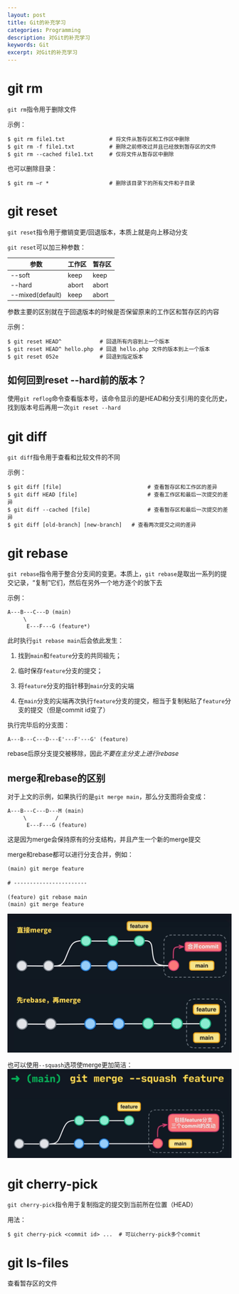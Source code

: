 ```yaml
---
layout: post
title: Git的补充学习
categories: Programming
description: 对Git的补充学习
keywords: Git
excerpt: 对Git的补充学习
---
```


# git rm
`git rm`指令用于删除文件

示例：

```
$ git rm file1.txt              # 将文件从暂存区和工作区中删除  
$ git rm -f file1.txt           # 删除之前修改过并且已经放到暂存区的文件  
$ git rm --cached file1.txt     # 仅将文件从暂存区中删除
```
也可以删除目录：
```
$ git rm –r *                   # 删除该目录下的所有文件和子目录
```

# git reset
`git reset`指令用于撤销变更/回退版本，本质上就是向上移动分支

`git reset`可以加三种参数：

|参数| 工作区 | 暂存区 |
|----------|----------|----------|
| --soft    | keep  | keep |
| --hard   | abort   | abort   |
| --mixed(default)    | keep   | abort  |

参数主要的区别就在于回退版本的时候是否保留原来的工作区和暂存区的内容

示例：

```
$ git reset HEAD^            # 回退所有内容到上一个版本  
$ git reset HEAD^ hello.php  # 回退 hello.php 文件的版本到上一个版本  
$ git reset 052e             # 回退到指定版本
```

## 如何回到reset --hard前的版本？
使用`git reflog`命令查看版本号，该命令显示的是HEAD和分支引用的变化历史，找到版本号后再用一次`git reset --hard`


# git diff
`git diff`指令用于查看和比较文件的不同

示例：
```
$ git diff [file]                           # 查看暂存区和工作区的差异  
$ git diff HEAD [file]                      # 查看工作区和最后一次提交的差异
$ git diff --cached [file]                  # 查看暂存区和最后一次提交的差异
$ git diff [old-branch] [new-branch]   # 查看两次提交之间的差异
```

# git rebase
`git rebase`指令用于整合分支间的变更。本质上，`git rebase`是取出一系列的提交记录，“复制”它们，然后在另外一个地方逐个的放下去

示例：
```
A---B---C---D (main)
     \
      E---F---G (feature*)
```
此时执行`git rebase main`后会依此发生：

1. 找到`main`和`feature`分支的共同祖先；

2. 临时保存`feature`分支的提交；

3. 将`feature`分支的指针移到`main`分支的尖端

4. 在`main`分支的尖端再次执行`feature`分支的提交，相当于复制粘贴了`feature`分支的提交（但是commit id变了）

执行完毕后的分支图：
```
A---B---C---D---E'---F'---G' (feature)
```
rebase后原分支提交被移除，因此*不要在主分支上进行rebase*

## merge和rebase的区别
对于上文的示例，如果执行的是`git merge main`，那么分支图将会变成：
```
A---B---C---D---M (main)
     \         /
      E---F---G (feature)
```
这是因为merge会保持原有的分支结构，并且产生一个新的merge提交

merge和rebase都可以进行分支合并，例如：
```
(main) git merge feature

# -----------------------

(feature) git rebase main
(main) git merge feature
```


![](/images/posts/merge_rebase.png) 

也可以使用`--squash`选项使merge更加简洁：
![](/images/posts/squash.png) 

# git cherry-pick
`git cherry-pick`指令用于复制指定的提交到当前所在位置（HEAD）

用法：
```
$ git cherry-pick <commit id> ...  # 可以cherry-pick多个commit 
```


# git ls-files
查看暂存区的文件